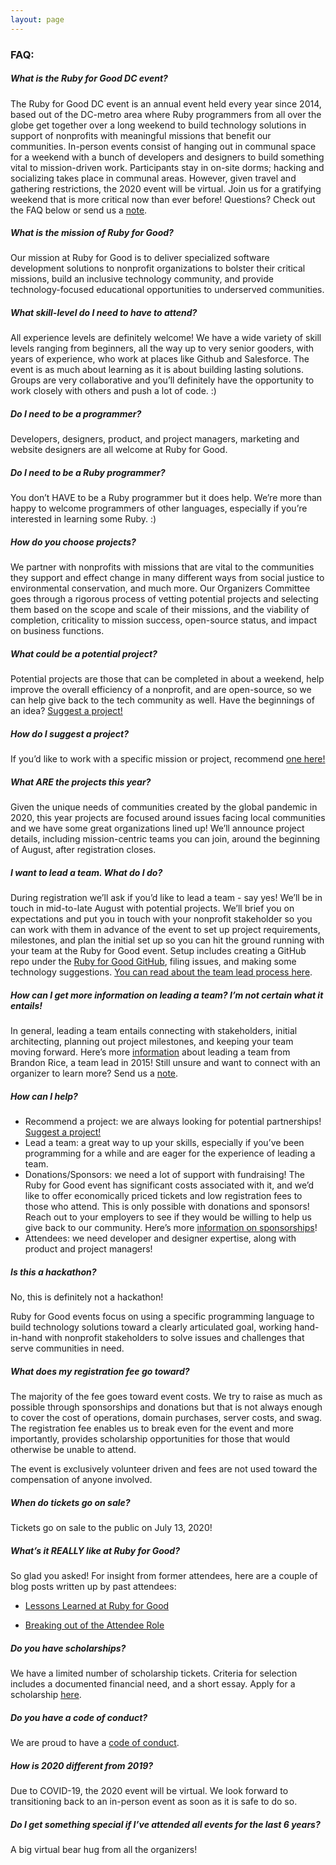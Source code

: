 ```yaml
---
layout: page
---
```


### FAQ:

##### What is the Ruby for Good DC event?

The Ruby for Good DC event  is an annual event held every year since 2014,  based out of the DC-metro area where Ruby programmers from all over the globe get together over a long weekend to build technology solutions in support of nonprofits with meaningful missions that benefit our communities. In-person events consist of hanging out in communal space for a weekend with a bunch of developers and designers to build something vital to mission-driven work. Participants stay in on-site dorms; hacking and socializing takes place in communal areas. However, given travel and gathering restrictions, the 2020 event will be virtual. Join us for a gratifying weekend that is more critical now than ever before! Questions? Check out the FAQ below or send us a <a href="mailto:{{ site.data.constants.contact_email }}">note</a>.

##### What is the mission of Ruby for Good?

Our mission at Ruby for Good is to deliver specialized software development solutions to nonprofit organizations to bolster their critical missions, build an inclusive technology community, and provide technology-focused educational opportunities to underserved communities.

<!-- Inception story here -->

##### What skill-level do I need to have to attend?

All experience levels are definitely welcome! We have a wide variety of skill levels ranging from beginners, all the way up to very senior gooders, with years of experience, who work at places like Github and Salesforce. The event is as much about learning as it is about building lasting solutions. Groups are very collaborative and you’ll definitely have the opportunity to work closely with others and push a lot of code. :)

##### Do I need to be a programmer?

Developers, designers, product, and project managers, marketing and website designers are all welcome at Ruby for Good.

##### Do I need to be a Ruby programmer?

You don’t HAVE to be a Ruby programmer but it does help. We’re more than happy to welcome programmers of other languages, especially if you’re interested in learning some Ruby. :)

##### How do you choose projects?

We partner with nonprofits with missions that are vital to the communities they support and effect change in many different ways from social justice to environmental conservation, and much more. Our Organizers Committee goes through a rigorous process of vetting potential projects and selecting them based on the scope and scale of their missions, and the viability of completion, criticality to mission success, open-source status, and impact on business functions.

##### What could be a potential project?

Potential projects are those that can be completed in about a weekend, help improve the overall efficiency of a nonprofit, and are open-source, so we can help give back to the tech community as well. Have the beginnings of an idea? <a href="https://airtable.com/shrC6VjWgka26a6eh">Suggest a project! <i class="fa fa-heart-o fa-1x"></i></a>

##### How do I suggest a project?

If you’d like to work with a specific mission or project, recommend <a href="https://airtable.com/shrC6VjWgka26a6eh">one here! <i class="fa fa-heart-o fa-1x"></i></a>

##### What ARE the projects this year?

Given the unique needs of communities created by the global pandemic in 2020, this year projects are focused around issues facing local communities and we have some great organizations lined up! We’ll announce project details, including mission-centric teams you can join, around the beginning of August, after registration closes.

##### I want to lead a team. What do I do?

During registration we’ll ask if you’d like to lead a team - say yes! We’ll be in touch in mid-to-late August with potential projects. We’ll brief you on expectations and put you in touch with your nonprofit stakeholder so you can work with them in advance of the event to set up project requirements, milestones, and plan the initial set up so you can hit the ground running with your team at the Ruby for Good event. Setup includes creating a GitHub repo under the [Ruby for Good GitHub](https://github.com/rubyforgood), filing issues, and making some technology suggestions. [You can read about the team lead process here](/team-leads).

##### How can I get more information on leading a team? I’m not certain what it entails!

In general, leading a team entails connecting with stakeholders, initial architecting, planning out project milestones, and keeping your team moving forward. Here’s more <a href="http://www.blrice.net/blog/2014/08/09/lessons-learned-at-ruby-for-good/">information</a> about leading a team from Brandon Rice, a team lead in 2015!  Still unsure and want to connect with an organizer to learn more? Send us a <a href="mailto:{{ site.data.constants.contact_email }}">note</a>.

<!-- ##### Do you allow remote teams at Ruby for Good?

Unfortunately we're unable to accomodate remote teams this time around. We'd be open to discussing that as an option in 2019 for very enterprising and motivated individuals. Drop us a <a href="mailto:{{ site.data.constants.contact_email }}">note</a>. -->

##### How can I help?

- Recommend a project: we are always looking for potential partnerships! <a href="https://airtable.com/shrC6VjWgka26a6eh">Suggest a project! <i class="fa fa-heart-o fa-1x"></i></a>
- Lead a team: a great way to up your skills, especially if you’ve been programming for a while and are eager for the experience of leading a team.
- Donations/Sponsors: we need a lot of support with fundraising! The Ruby for Good event has significant costs associated with it, and we’d like to offer economically priced tickets and low registration fees to those who attend. This is only possible with donations and sponsors! Reach out to your employers to see if they would be willing to help us give back to our community. Here’s more [information on sponsorships](/sponsors)!
- Attendees: we need developer and designer expertise, along with product and project managers!

##### Is this a hackathon?

No, this is definitely not a hackathon!  

Ruby for Good events focus on using a specific programming language to build  technology solutions toward a clearly articulated goal, working hand-in-hand with nonprofit stakeholders to solve issues and challenges that serve communities in need. 

<!-- ##### When do I need to purchase my tickets?

By August 1st or when we sell out, whichever comes first! -->

<!-- ##### Oops, I bought my ticket and now I can't go. Will you please refund/transfer?

After March 10th we will be unable to offer refunds but we will happily help coordinate exchanges until May 10th. Drop us a <a href="mailto:{{ site.data.constants.contact_email }}">note</a>. -->

<!-- ##### I’m, or want to host, an out-of-towner…

Welcome! We’d love to have any out-of-towners arrive early. If you want to be a tourist for a few days, we’ll find you somewhere to stay while you are here! If you are a local and have some extra space in your house for a Gooder to cozy up, either ping Kalimar or join the #housing channel on slack. -->

<!-- ##### Which airport should I fly into?

The best airport is probably Reagan National (closer to our venue) but if you are coming early we suggest coordinating with your host—they may live closer to a different airport. -->

<!-- ##### Where do I park?

We’re still working with the venue and will let everyone know as soon as we do. -->

<!-- ##### Can we drink alcohol?

Fermented beverages are A-okay with George Mason University—they are not a dry campus. Assuming you are of age, you are welcome to partake of fermented beverages in your dorm rooms. We do encourage moderation. -->

<!-- ##### I live in Clarendon/Foggy Bottom/nearby why do I have to stay on site?

We love helping organizations that do good, but another significant part of our mission is to grow the community and provide opportunities for Gooders to connect face-to-face—dancing, karaoke, werewolf, meditation, you name it. We want to build a strong, healthy, inclusive community and need your help to do that. AMAZING connections happen when people are around each other. Indeed, I’ve heard tell of an infamous karaoke duet partner that landed their fellow duet-singer a job by calling their manager at Ruby for Good—after midnight!—and had said duet-singer hired on the spot. Amazing things, I’m tellin’ ya. So please plan to be there, mentally and physically present, for the entirety of the event. <3 -->

<!-- ##### What fun extra stuff do you have planned?

Anyone who has attended in the past knows that we do some really fun stuff when we’re not working hard helping the nonprofits; hikes, meditation sessions, dance class, and more. We’ve volun-told Casey (begged) to teach dancing again this year and in reverting back to childhood, Aaron is planning on doing some fun adult coloring and we’ve heard that there may even be some fun Ruby for Good themed coloring books too! If you have an idea for something you’d like to do or lead, jump into the #evening-fun channel on slack! Don’t worry, we’ll still have plenty of time for karaoke, werewolf, and secret hitler! -->

##### What does my registration fee go toward?

The majority of the fee goes toward event costs. We try to raise as much as possible through sponsorships and donations but that is not always enough  to cover the cost of operations, domain purchases, server costs, and swag. The registration fee enables us to break even for the event and more importantly, provides scholarship opportunities for those that would otherwise be unable to attend.  

The event is exclusively volunteer driven and fees are not used toward the compensation of anyone involved. 

##### When do tickets go on sale?

Tickets go on sale to the public on July 13, 2020!

<!-- ##### Do I really HAVE to get there by 5pm on Thursday?

Yeah, you really do. Teams will be chosen right around that time and you'll spend dinner meeting with your team, chatting about your projects, and getting your environments aligned. We've found the event is most successful, with the most buy-in, when teams are a cohesive bunch from the beginning. -->

<!-- ##### How early can I arrive on Thursday?

Most of the organizing team is planning on arriving at 10am but feel free to beat us there! -->

<!-- ##### How does food work?

All food is provided, you just need to bring yourself! We'll even provide snacks in the evenings when we're all socializing/playing games/werewolf! -->

<!-- ##### I'm a vegetarian/dairy-free/vegan/gluten-free/paleo/allergic to... will you feed me?

Absolutely. -->

##### What’s it REALLY like at Ruby for Good?

So glad you asked! For insight from former attendees, here are a couple of blog posts written up by past attendees:

<!-- - http://alwaysbelearning.co/2014/08/05/ruby-for-good/ -->
- [Lessons Learned at Ruby for Good](http://www.blrice.net/blog/2014/08/09/lessons-learned-at-ruby-for-good/)
<!-- - [http://rolentle.com/ruby-for-good/](http://rolentle.com/ruby-for-good/) -->
- [Breaking out of the Attendee Role](https://tech.xogrp.com/breaking-out-of-the-attendee-role-587c392e52d1)

##### Do you have scholarships?

We have a limited number of scholarship tickets. Criteria for selection includes a documented financial need, and a short essay. Apply for a scholarship [here](https://docs.google.com/forms/d/1M3PJepMOZcqUcIN81Ju7YEeXpQKhYWnSWnmgeZTX33w/viewform#start=openform).

<!-- ##### What do I need to bring?

Bring yourself, your laptop, a powersource, some clothes and your favorite boardgames. Maybe some sunscreen if the weather's nice. If you anticipate skipping group meals, bring some munchies. If you're a light sleeper, bring earplugs. All the basics are provided (linens, pillows, beds, towels, etc.) We have a fun outdoor activity planned for one evening so camping chairs, a sweater and maybe some bug spray are highly recommended. -->

<!-- ##### How do I get there?

We are collecting information about carpooling [here](https://docs.google.com/spreadsheets/d/1nq7XrtqABpowMnNPPVbcRShYPwgfveUjF4TZu5CdCIU/edit). Please fill out the form if you need a ride or can offer a ride and Kalimar will do his best to match people up! Contact Kalimar at kalimar@rubyforgood.org. Hop into the #carpool channel in slack for more info! -->

<!-- ##### How do I indicate I want to room with my friend/significant other?

During registration we ask if there's anything else you'd like us to know - indicate in this section who you'd like to room with and we'll make it happen. -->

<!-- ##### How do room assignments work?

Rooms contain two single beds and a bathroom. After registration closes (May 1), we will create random, same-gender room assignments (unless specifically requested otherwise via the registration form). We are tentatively planning to introduce you and your roomie via email so you know who you're staying with ahead of time. If you've neglected to indicate your roommate preference in the registration form, please drop us a <a href="mailto:{{ site.data.constants.contact_email }}">note</a>. -->

##### Do you have a code of conduct?

We are proud to have a <a href="/coc">code of conduct</a>.

##### How is 2020 different from 2019?

Due to COVID-19, the 2020 event will be virtual. We look forward to transitioning back to an in-person event as soon as it is safe to do so.

##### Do I get something special if I’ve attended all events for the last 6 years?

A big virtual bear hug from all the organizers!
